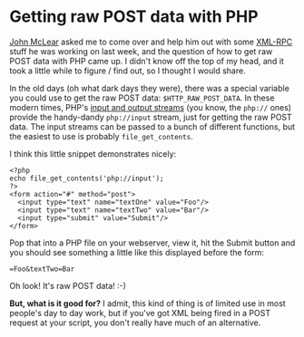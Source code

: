 # Getting raw POST data with PHP

[John McLear](http://mclear.co.uk/) asked me to come over and help him out with some [XML-RPC](http://www.xmlrpc.com/) stuff he was working on last week, and the question of how to get raw POST data with PHP came up. I didn't know off the top of my head, and it took a little while to figure / find out, so I thought I would share.

In the old days (oh what dark days they were), there was a special variable you could use to get the raw POST data: `$HTTP_RAW_POST_DATA`. In these modern times, PHP's [input and output streams](http://php.net/manual/en/wrappers.php.php) (you know, the `php://` ones) provide the handy-dandy `php://input` stream, just for getting the raw POST data. The input streams can be passed to a bunch of different functions, but the easiest to use is probably `file_get_contents`.

I think this little snippet demonstrates nicely:

    <?php
    echo file_get_contents('php://input');
    ?>
    <form action="#" method="post">
      <input type="text" name="textOne" value="Foo"/>
      <input type="text" name="textTwo" value="Bar"/>
      <input type="submit" value="Submit"/>
    </form>

Pop that into a PHP file on your webserver, view it, hit the Submit button and you should see something a little like this displayed before the form:

    =Foo&textTwo=Bar

Oh look! It's raw POST data! :-)

**But, what is it good for?**
I admit, this kind of thing is of limited use in most people's day to day work, but if you've got XML being fired in a POST request at your script, you don't really have much of an alternative.
